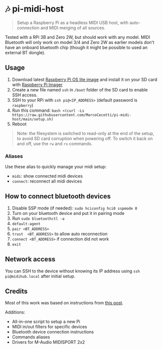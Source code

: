 # :notes: pi-midi-host

> Setup a Raspberry Pi as a headless MIDI USB host, with auto-connection and MIDI merging of all sources.

Tested with a RPi 3B and Zero 2W, but should work with any model. MIDI Bluetooth will only work on model 3/4 and Zero 2W as earlier models don't have an onboard bluetooth chip (though it might be possible to used an external BT dongle).

## Usage

1. Download latest [Raspberry Pi OS lite image](https://downloads.raspberrypi.org/raspios_lite_armhf/images/) and install it on your SD card with [Raspberry Pi Imager](https://www.raspberrypi.com/software/)
1. Create a new file named `ssh` in `/boot` folder of the SD card to enable SSH access.
1. SSH to your RPi with `ssh pi@<IP_ADDRESS>` (default password is `raspberry`)
1. Run this command: `bash <(curl -Ls https://raw.githubusercontent.com/MarcoCecotti/pi-midi-host/main/setup.sh)`
1. Reboot

> Note: the filesystem is switched to read-only at the end of the setup, to avoid SD card corruption when powering off. To switch it back on and off, use the `rw` and `ro` commands.

### Aliases

Use these alias to quickly manage your midi setup:
- `midi`: show connected midi devices
- `connect`: reconnect all midi devices

## How to connect bluetooth devices

1. Disable SSP mode (if needed): `sudo hciconfig hci0 sspmode 0`
1. Turn on your bluetooth device and put it in pairing mode
1. Run `sudo bluetoothctl -a`
1. `default-agent`
1. `pair <BT_ADDRESS>`
1. `trust  <BT_ADDRESS>` to allow auto reconnection
1. `connect <BT_ADDRESS>` if connection did not work
1. `exit`

## Network access

You can SSH to the device without knowing its IP address using `ssh pi@midihub.local` after initial setup.

## Credits

Most of this work was based on instructions from [this post](https://neuma.studio/rpi-midi-complete.html).

Additions:
- All-in-one script to setup a new Pi
- MIDI in/out filters for specific devices
- Bluetooth device connection instructions
- Commands aliases
- Drivers for M-Audio MIDISPORT 2x2
